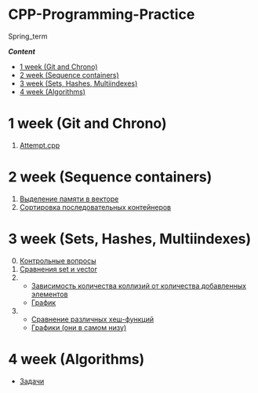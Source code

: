 # CPP-Programming-Practice
Spring_term

***Сontent***
- [1 week (Git and Chrono)](#01)
- [2 week (Sequence containers)](#02)
- [3 week (Sets, Hashes, Multiindexes)](#03)
- [4 week (Algorithms)](#04)


# 1 week (Git and Chrono)  <a name="01"></a>
1.  [Attempt.cpp](https://github.com/Ko-dst-ya/CPP-Programming-Practice/blob/master/Attempt/Attempt.cpp)

# 2 week (Sequence containers) <a name="02"></a>
1.  [Выделение памяти в векторе](https://github.com/Ko-dst-ya/CPP-Programming-Practice/blob/master/Homework/2%20(Sequence%20containers)/Capacity.cpp)
2.  [Сортировка последовательных контейнеров](https://github.com/Ko-dst-ya/CPP-Programming-Practice/blob/master/Homework/2%20(Sequence%20containers)/Sort.cpp)

# 3 week (Sets, Hashes, Multiindexes) <a name="03"></a>
0. [Контрольные вопросы](https://github.com/Ko-dst-ya/CPP-Programming-Practice/blob/master/Homework/3%20(Hash)/3Answer.txt)
1. [Сравнения set и vector](https://github.com/Ko-dst-ya/CPP-Programming-Practice/blob/master/Homework/3%20(Hash)/set_vs_vector.cpp)
2. - [Зависимость количества коллизий от количества добавленных элементов](https://github.com/Ko-dst-ya/CPP-Programming-Practice/blob/master/Homework/3%20(Hash)/hash_value.cpp)
   - [График](https://github.com/Ko-dst-ya/CPP-Programming-Practice/blob/master/Homework/3%20(Hash)/Hash_value_plot.png)
3. - [Сравнение различных хеш-функций](https://github.com/Ko-dst-ya/CPP-Programming-Practice/blob/master/Homework/3%20(Hash)/different_hash_functions.cpp)
   - [Графики (они в самом низу)](https://github.com/Ko-dst-ya/CPP-Programming-Practice/blob/master/Homework/3%20(Hash)/Different_hash_functions.ipynb)

# 4 week (Algorithms) <a name="04"></a>
* [Задачи](https://github.com/Ko-dst-ya/CPP-Programming-Practice/blob/master/Homework/4%20(Algorithms)/Source.cpp)

